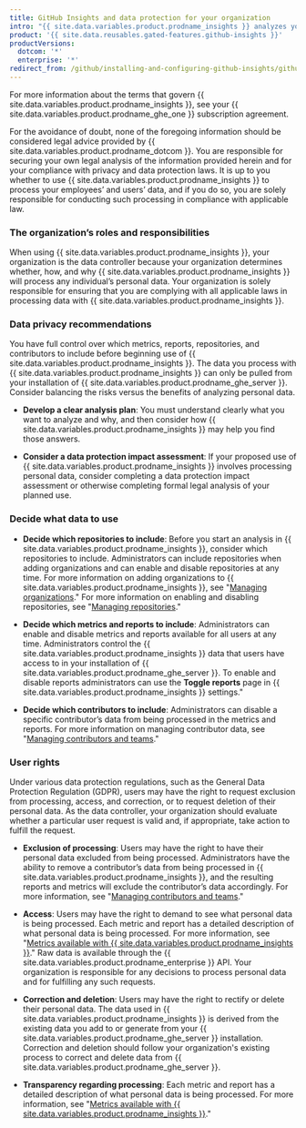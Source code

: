```yaml
---
title: GitHub Insights and data protection for your organization
intro: "{{ site.data.variables.product.prodname_insights }} analyzes your {{ site.data.variables.product.prodname_ghe_server }} data. This data could include personal data of individuals in your organization who may have the right to understand how such personal data is being used."
product: '{{ site.data.reusables.gated-features.github-insights }}'
productVersions:
  dotcom: '*'
  enterprise: '*'
redirect_from: /github/installing-and-configuring-github-insights/github-insights-and-data-protection-for-your-organization
---
```


For more information about the terms that govern {{ site.data.variables.product.prodname_insights }}, see your {{ site.data.variables.product.prodname_ghe_one }} subscription agreement.

For the avoidance of doubt, none of the foregoing information should be considered legal advice provided by {{ site.data.variables.product.prodname_dotcom }}. You are responsible for securing your own legal analysis of the information provided herein and for your compliance with privacy and data protection laws. It is up to you whether to use {{ site.data.variables.product.prodname_insights }} to process your employees’ and users’ data, and if you do so, you are solely responsible for conducting such processing in compliance with applicable law.

### The organization’s roles and responsibilities

When using {{ site.data.variables.product.prodname_insights }}, your organization is the data controller because your organization determines whether, how, and why {{ site.data.variables.product.prodname_insights }} will process any individual’s personal data. Your organization is solely responsible for ensuring that you are complying with all applicable laws in processing data with {{ site.data.variables.product.prodname_insights }}.

### Data privacy recommendations

You have full control over which metrics, reports, repositories, and contributors to include before beginning use of {{ site.data.variables.product.prodname_insights }}. The data you process with {{ site.data.variables.product.prodname_insights }} can only be pulled from your installation of {{ site.data.variables.product.prodname_ghe_server }}. Consider balancing the risks versus the benefits of analyzing personal data.

- **Develop a clear analysis plan**: You must understand clearly what you want to analyze and why, and then consider how {{ site.data.variables.product.prodname_insights }} may help you find those answers.

- **Consider a data protection impact assessment**: If your proposed use of {{ site.data.variables.product.prodname_insights }} involves processing personal data, consider completing a data protection impact assessment or otherwise completing formal legal analysis of your planned use.

### Decide what data to use

- **Decide which repositories to include**: Before you start an analysis in {{ site.data.variables.product.prodname_insights }}, consider which repositories to include. Administrators can include repositories when adding organizations and can enable and disable repositories at any time. For more information on adding organizations to {{ site.data.variables.product.prodname_insights }}, see "[Managing organizations](/insights/installing-and-configuring-github-insights/managing-organizations)." For more information on enabling and disabling repositories, see "[Managing repositories](/insights/installing-and-configuring-github-insights/managing-repositories)."

- **Decide which metrics and reports to include**: Administrators can enable and disable metrics and reports available for all users at any time. Administrators control the {{ site.data.variables.product.prodname_insights }} data that users have access to in your installation of {{ site.data.variables.product.prodname_ghe_server }}. To enable and disable reports administrators can use the **Toggle reports** page in {{ site.data.variables.product.prodname_insights }} settings."

- **Decide which contributors to include**: Administrators can disable a specific contributor’s data from being processed in the metrics and reports. For more information on managing contributor data, see "[Managing contributors and teams](/insights/installing-and-configuring-github-insights/managing-contributors-and-teams)."

### User rights

Under various data protection regulations, such as the General Data Protection Regulation (GDPR), users may have the right to request exclusion from processing, access, and correction, or to request deletion of their personal data. As the data controller, your organization should evaluate whether a particular user request is valid and, if appropriate, take action to fulfill the request.

- **Exclusion of processing**: Users may have the right to have their personal data excluded from being processed. Administrators have the ability to remove a contributor’s data from being processed in {{ site.data.variables.product.prodname_insights }}, and the resulting reports and metrics will exclude the contributor’s data accordingly. For more information, see "[Managing contributors and teams](/insights/installing-and-configuring-github-insights/managing-contributors-and-teams)."

- **Access**: Users may have the right to demand to see what personal data is being processed. Each metric and report has a detailed description of what personal data is being processed. For more information, see "[Metrics available with {{ site.data.variables.product.prodname_insights }}](/insights/exploring-your-usage-of-github-enterprise/metrics-available-with-github-insights)." Raw data is available through the {{ site.data.variables.product.prodname_enterprise }} API. Your organization is responsible for any decisions to process personal data and for fulfilling any such requests.

- **Correction and deletion**: Users may have the right to rectify or delete their personal data. The data used in {{ site.data.variables.product.prodname_insights }} is derived from the existing data you add to or generate from your {{ site.data.variables.product.prodname_ghe_server }} installation. Correction and deletion should follow your organization's existing process to correct and delete data from {{ site.data.variables.product.prodname_ghe_server }}.

- **Transparency regarding processing**:  Each metric and report has a detailed description of what personal data is being processed. For more information, see "[Metrics available with {{ site.data.variables.product.prodname_insights }}](/insights/exploring-your-usage-of-github-enterprise/metrics-available-with-github-insights)."
